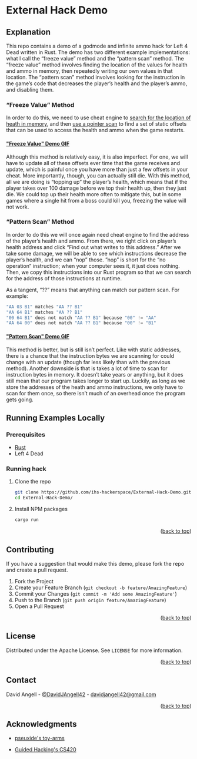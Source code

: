 <div id="top"></div>

<!-- OVERVIEW -->
# External Hack Demo
## Explanation

This repo contains a demo of a godmode and infinite ammo hack for Left 4 Dead written in Rust. The demo has two different example implementations: what I call the “freeze value” method and the “pattern scan” method. The “freeze value” method involves finding the location of the values for health and ammo in memory, then repeatedly writing our own values in that location.  The “pattern scan” method involves looking for the instruction in the game’s code that decreases the player’s health and the player’s ammo, and disabling them.

### “Freeze Value” Method

In order to do this, we need to use cheat engine to [search for the location of heath in memory](https://www.youtube.com/watch?v=xOBE_vWDX_I&list=PLt9cUwGw6CYG1b4L76vZ49tvI2mfmRSCl&index=3), and then [use a pointer scan](https://www.youtube.com/watch?v=_W0xdVO8-j4&list=PLt9cUwGw6CYG1b4L76vZ49tvI2mfmRSCl&index=7) to find a set of static offsets that can be used to access the health and ammo when the game restarts.

#### ["Freeze Value" Demo GIF](https://firebasestorage.googleapis.com/v0/b/ihs-hackerspace-website.appspot.com/o/freeze_value_demo.gif?alt=media&token=fe46e215-b1f7-4c1a-8b44-62bd0c89df33)

Although this method is relatively easy, it is also imperfect. For one, we will have to update all of these offsets ever time that the game receives and update, which is painful once you have more than just a few offsets in your cheat. More importantly, though, you can actually still die. With this method, all we are doing is “topping up” the player’s health, which means that if the player takes over 100 damage before we top their health up, then they just die. We could top up their health more often to mitigate this, but in some games where a single hit from a boss could kill you, freezing the value will not work.


### “Pattern Scan” Method

In order to do this we will once again need cheat engine to find the address of the player’s health and ammo. From there, we right click on player’s health address and click “Find out what writes to this address.” After we take some damage, we will be able to see which instructions decrease the player’s health, and we can “nop” those. ”nop” is short for the “no operation” instruction; when your computer sees it, it just does nothing. Then, we copy this instructions into our Rust program so that we can search for the address of those instructions at runtime.

As a tangent, “??” means that anything can match our pattern scan. For example:

```powershell
"AA 03 B1" matches "AA ?? B1"
"AA 64 B1" matches "AA ?? B1"
"00 64 B1" does not match "AA ?? B1" because "00" != "AA"
"AA 64 00" does not match "AA ?? B1" because "00" != "B1"
```

#### ["Pattern Scan" Demo GIF](https://firebasestorage.googleapis.com/v0/b/ihs-hackerspace-website.appspot.com/o/pattern_search_demo.gif?alt=media&token=b00209a9-c74c-4f5b-86da-ae012ccffc08)

This method is better, but is still isn’t perfect. Like with static addresses, there is a chance that the instruction bytes we are scanning for could change with an update (though far less likely than with the previous method). Another downside is that is takes a lot of time to scan for instruction bytes in memory. It doesn’t take years or anything, but it does still mean that our program takes longer to start up. Luckily, as long as we store the addresses of the heath and ammo instructions, we only have to scan for them once, so there isn’t much of an overhead once the program gets going.

<!-- RUNNING EXAMPLES LOCALLY -->
## Running Examples Locally
### Prerequisites

* [Rust](https://www.rust-lang.org/)
* Left 4 Dead

### Running hack

1. Clone the repo
   ```sh
   git clone https://github.com/ihs-hackerspace/External-Hack-Demo.git
   cd External-Hack-Demo/
   ```
2. Install NPM packages
   ```sh
   cargo run
   ```

<p align="right">(<a href="#readme-top">back to top</a>)</p>


<!-- CONTRIBUTING -->
## Contributing

If you have a suggestion that would make this demo, please fork the repo and create a pull request.

1. Fork the Project
2. Create your Feature Branch (`git checkout -b feature/AmazingFeature`)
3. Commit your Changes (`git commit -m 'Add some AmazingFeature'`)
4. Push to the Branch (`git push origin feature/AmazingFeature`)
5. Open a Pull Request

<p align="right">(<a href="#top">back to top</a>)</p>



<!-- LICENSE -->
## License

Distributed under the Apache License. See `LICENSE` for more information.

<p align="right">(<a href="#top">back to top</a>)</p>



<!-- CONTACT -->
## Contact

David Angell - [@DavidJAngell42](https://twitter.com/DavidJAngell42) - davidjangell42@gmail.com

<p align="right">(<a href="#top">back to top</a>)</p>



<!-- ACKNOWLEDGMENTS -->
## Acknowledgments

* [pseuxide's toy-arms](https://github.com/pseuxide/toy-arms)

* [Guided Hacking's CS420](https://www.youtube.com/playlist?list=PLt9cUwGw6CYG1b4L76vZ49tvI2mfmRSCl)
